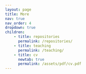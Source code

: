 ```yaml
---
layout: page
title: More
nav: true
nav_order: 4
dropdown: true
children: 
    - title: repositories
      permalink: /repositories/
    - title: teaching
      permalink: /teaching/
    - title: cv 
      newtab: true
      permalink: /assets/pdf/cv.pdf
---
```

